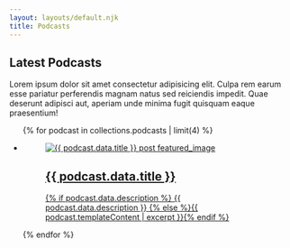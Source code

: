 ```yaml
---
layout: layouts/default.njk
title: Podcasts
---
```


## Latest Podcasts

Lorem ipsum dolor sit amet consectetur adipisicing elit. Culpa rem earum esse pariatur perferendis magnam natus sed reiciendis impedit. Quae deserunt adipisci aut, aperiam unde minima fugit quisquam eaque praesentium!

<ul class="featured__posts">
{% for podcast in collections.podcasts | limit(4) %}
<li>
  <figure>
    <a href="{{ podcast.url }}">
    <img class="featured__image" src="{{ podcast.data.featured_image | default('/assets/images/testing.jpeg', true) }}" alt="{{ podcast.data.title }} post featured_image">
    <figcaption>
        <h2>{{ podcast.data.title }}</h2>
        <p>{% if podcast.data.description %}
          {{ podcast.data.description }}
          {% else %}{{ podcast.templateContent | excerpt }}{% endif %}</p>
      </figcaption>
    </a>
    </figure>
  </li>
{% endfor %}
</ul>
